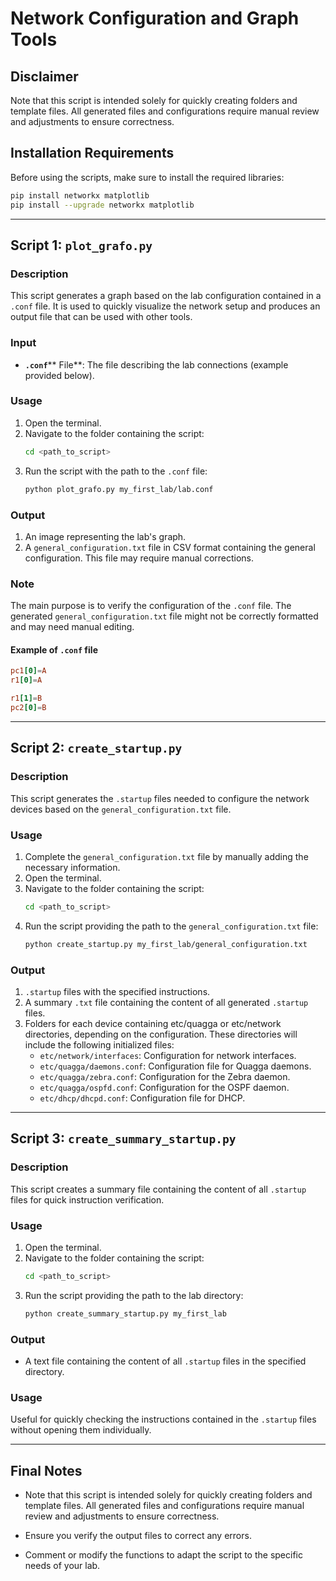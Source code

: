 # Network Configuration and Graph Tools

## Disclaimer

Note that this script is intended solely for quickly creating folders and template files. All generated files and configurations require manual review and adjustments to ensure correctness.

## Installation Requirements

Before using the scripts, make sure to install the required libraries:

```bash
pip install networkx matplotlib
pip install --upgrade networkx matplotlib
```

---

## Script 1: `plot_grafo.py`

### Description

This script generates a graph based on the lab configuration contained in a `.conf` file. It is used to quickly visualize the network setup and produces an output file that can be used with other tools.

### Input

- **`.conf`**\*\* File\*\*: The file describing the lab connections (example provided below).

### Usage

1. Open the terminal.
2. Navigate to the folder containing the script:
   ```bash
   cd <path_to_script>
   ```
3. Run the script with the path to the `.conf` file:
   ```bash
   python plot_grafo.py my_first_lab/lab.conf
   ```

### Output

1. An image representing the lab's graph.
2. A `general_configuration.txt` file in CSV format containing the general configuration. This file may require manual corrections.

### Note

The main purpose is to verify the configuration of the `.conf` file. The generated `general_configuration.txt` file might not be correctly formatted and may need manual editing.

#### Example of `.conf` file

```conf
pc1[0]=A
r1[0]=A

r1[1]=B
pc2[0]=B
```

---

## Script 2: `create_startup.py`

### Description

This script generates the `.startup` files needed to configure the network devices based on the `general_configuration.txt` file.

### Usage

1. Complete the `general_configuration.txt` file by manually adding the necessary information.
2. Open the terminal.
3. Navigate to the folder containing the script:
   ```bash
   cd <path_to_script>
   ```
4. Run the script providing the path to the `general_configuration.txt` file:
   ```bash
   python create_startup.py my_first_lab/general_configuration.txt
   ```

### Output

1. `.startup` files with the specified instructions.
2. A summary `.txt` file containing the content of all generated `.startup` files.
3. Folders for each device containing etc/quagga or etc/network directories, depending on the configuration. These directories will include the following initialized files:
   - `etc/network/interfaces`: Configuration for network interfaces.
   - `etc/quagga/daemons.conf`: Configuration file for Quagga daemons.
   - `etc/quagga/zebra.conf`: Configuration for the Zebra daemon.
   - `etc/quagga/ospfd.conf`: Configuration for the OSPF daemon.
   - `etc/dhcp/dhcpd.conf`: Configuration file for DHCP.

---

## Script 3: `create_summary_startup.py`

### Description

This script creates a summary file containing the content of all `.startup` files for quick instruction verification.

### Usage

1. Open the terminal.
2. Navigate to the folder containing the script:
   ```bash
   cd <path_to_script>
   ```
3. Run the script providing the path to the lab directory:
   ```bash
   python create_summary_startup.py my_first_lab
   ```

### Output

- A text file containing the content of all `.startup` files in the specified directory.

### Usage

Useful for quickly checking the instructions contained in the `.startup` files without opening them individually.

---

## Final Notes

- Note that this script is intended solely for quickly creating folders and template files. All generated files and configurations require manual review and adjustments to ensure correctness.

- Ensure you verify the output files to correct any errors.

- Comment or modify the functions to adapt the script to the specific needs of your lab.



